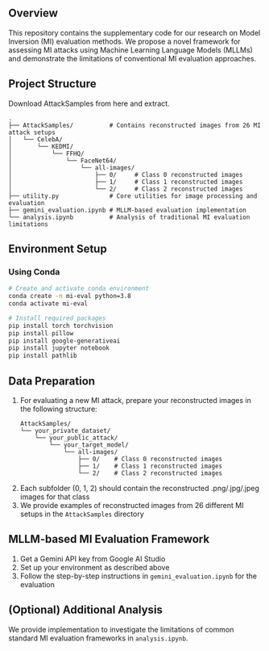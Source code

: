 ## Overview
This repository contains the supplementary code for our research on Model Inversion (MI) evaluation methods. We propose a novel framework for assessing MI attacks using Machine Learning Language Models (MLLMs) and demonstrate the limitations of conventional MI evaluation approaches.

## Project Structure

Download AttackSamples from here and extract. 

```
.
├── AttackSamples/          # Contains reconstructed images from 26 MI attack setups
│   └── CelebA/
│       └── KEDMI/
│           └── FFHQ/
│               └── FaceNet64/
│                   └── all-images/
│                       ├── 0/     # Class 0 reconstructed images
│                       ├── 1/     # Class 1 reconstructed images
│                       └── 2/     # Class 2 reconstructed images
├── utility.py              # Core utilities for image processing and evaluation
├── gemini_evaluation.ipynb # MLLM-based evaluation implementation
└── analysis.ipynb          # Analysis of traditional MI evaluation limitations
```

## Environment Setup

### Using Conda
```bash
# Create and activate conda environment
conda create -n mi-eval python=3.8
conda activate mi-eval

# Install required packages
pip install torch torchvision
pip install pillow
pip install google-generativeai
pip install jupyter notebook
pip install pathlib
```

## Data Preparation
1. For evaluating a new MI attack, prepare your reconstructed images in the following structure:
   ```
   AttackSamples/
   └── your_private_dataset/
       └── your_public_attack/
           └── your_target_model/
               └── all-images/
                   ├── 0/    # Class 0 reconstructed images
                   ├── 1/    # Class 1 reconstructed images
                   └── 2/    # Class 2 reconstructed images
   ```
2. Each subfolder (0, 1, 2) should contain the reconstructed .png/.jpg/.jpeg images for that class
3. We provide examples of reconstructed images from 26 different MI setups in the `AttackSamples` directory

## MLLM-based MI Evaluation Framework

1. Get a Gemini API key from Google AI Studio
2. Set up your environment as described above
3. Follow the step-by-step instructions in `gemini_evaluation.ipynb` for the evaluation


## (Optional) Additional Analysis
We provide implementation to investigate the limitations of common standard MI evaluation frameworks in `analysis.ipynb`. 

